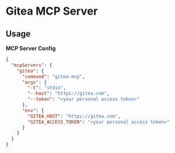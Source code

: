 # Gitea MCP Server

## Usage

**MCP Server Config**
```json
{
  "mcpServers": {
    "gitea": {
      "command": "gitea-mcp",
      "args": {
        "-t": "stdio",
        "--host": "https://gitea.com",
        "--token": "<your personal access token>"
      },
      "env": {
        "GITEA_HOST": "https://gitea.com",
        "GITEA_ACCESS_TOKEN": "<your personal access token>"
      }
    }
  }
}
```